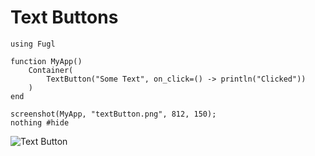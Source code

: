 # Text Buttons

``` @example TextButtonExample
using Fugl

function MyApp()
    Container(
        TextButton("Some Text", on_click=() -> println("Clicked"))
    )
end

screenshot(MyApp, "textButton.png", 812, 150);
nothing #hide
```

![Text Button](textButton.png)

